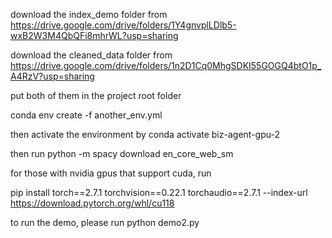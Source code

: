 download the index_demo folder from https://drive.google.com/drive/folders/1Y4gnvplLDlb5-wxB2W3M4QbQFi8mhrWL?usp=sharing

download the cleaned_data folder from https://drive.google.com/drive/folders/1n2D1Cq0MhgSDKI55GOGQ4btO1p_A4RzV?usp=sharing

put both of them in the project root folder

conda env create -f another_env.yml

then activate the environment by conda activate biz-agent-gpu-2

then run python -m spacy download en_core_web_sm

for those with nvidia gpus that support cuda, run

pip install torch==2.7.1 torchvision==0.22.1 torchaudio==2.7.1 --index-url https://download.pytorch.org/whl/cu118


to run the demo, please run python demo2.py